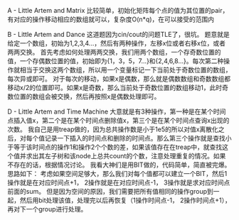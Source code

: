 A - Little Artem and Matrix
比较简单，初始化矩阵每个点的值为其位置的pair，有对应的操作移动相应的数组就可以，复杂度O(n*q)，在可以接受的范围内

B - Little Artem and Dance
这道题因为cin/cout的问题TLE了，很坑。
题意就是给定一个数组，初始为1,2,3,4...，然后有两种操作，左移x位或者右移x位，或者两两交换。
首先考虑如何处理两两交换，我们用两个数组，一个存奇数位置的值，一个存偶数位置的值，初始即为{1，3，5，7...}和{2,4,6,8...}。每次第二种操作就相当于交换这两个数组，所以用一个变量标记一下当前处于奇数位置的数组，每次异或即可。
对于每次的移动，如果x是偶数，那么就是偶数数组和奇数数组都移动x/2的位置即可。如果x是奇数，那么当前处于奇数位置的数组移动1，此时奇数位置的数组会被交换，然后再按照x是偶数处理即可。

D - Little Artem and Time Machine
大意就是有3种操作，第一种是在某个时间点插入值x，第二个是在某个时间点删除值x，第三个是在某个时间点查询x出现的次数。
我自己是用treap做的，因为总共操作数是小于1e5的所以对值x离散化之后，对每个值记录一下插入的时间点和删除的时间点。那么第三个操作就是查找小于等于该时间点的操作1和操作2个个数的差，如果该值存在在treap中，就查找这个值并求出其左子树和该node上总共count的个数，注意处理重复的情况。如果不存在的话，根据情况讨论。
我看大神们是用BIT做的，代码简单，简直被完爆。思路如下：
考虑如果空间足够大，那么我们对每个值都可以建立一个BIT，然后1操作就是在对应时间点+1， 2操作就是在对应时间点-1， 3操作就是求对应时间点前面的sum。
但是因为空间的原因，我们需要把所有值相同的操作group到一起，然后用bit处理该值，处理完以后再恢复（1操作时间点-1， 2操作时间点+1），再对下一个group进行处理。